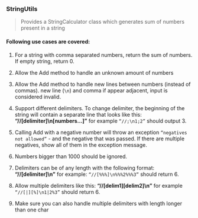 ### StringUtils 
> Provides a StringCalculator class which generates sum of numbers present in a string

#### Following use cases are covered:

1. For a string with comma separated numbers, return the sum of numbers. If empty string, return 0.

2. Allow the Add method to handle an unknown amount of numbers

3. Allow the Add method to handle new lines between numbers (instead of commas). new line (`\n`) and comma if appear adjacent, input is considered invalid.

4. Support different delimiters. To change delimiter, the beginning of the string will contain a separate line that looks like this: **“//[delimiter]\n[numbers…]”** for example `“//;\n1;2”` should output 3.

5. Calling Add with a negative number will throw an exception `“negatives not allowed”` - and the negative that was passed. If there are multiple negatives, show all of them in the exception message.

6. Numbers bigger than 1000 should be ignored.

7. Delimiters can be of any length with the following format: **“//[delimiter]\n”** for example: `“//[%%%]\n%%%2%%%3”` should return 6.

8. Allow multiple delimiters like this: **“//[delim1][delim2]\n”** for example `“//[|][%]\n1|2%3”` should return 6.

9. Make sure you can also handle multiple delimiters with length longer than one char
